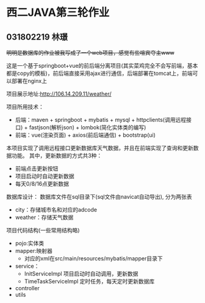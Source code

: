 # 西二JAVA第三轮作业
## 031802219 林璟
<del>明明是数据库的作业被我写成了一个web项目，感觉有些喧宾夺主www</del>

这是一个基于springboot+vue的前后端分离项目(其实菜鸡完全不会写前端，基本都是copy的模板)，前后端直接采用ajax进行通信，后端部署在tomcat上，前端可以部署在nginx上

项目展示地址:http://106.14.209.11/weather/

项目所用技术：
- 后端：maven + springboot + mybatis + mysql + httpclients(调用远程接口) + fastjson(解析json) + lombok(简化实体类的编写)
- 前端：vue(渲染页面) + axios(前后端通信) + bootstrap(ui)

本项目实现了调用远程接口更新数据库天气数据，并且在前端实现了查询和更新数据功能。
其中，更新数据的方式共3种：
- 前端点击更新按钮
- 项目启动时自动更新数据
- 每天0/8/16点更新数据

数据库设计：
数据库文件在sql目录下(sql文件由navicat自动导出),
分为两张表
- city：存储城市名和对应的adcode
- weather：存储天气数据



项目代码结构(一些常用结构略)
- pojo:实体类
- mapper:映射器
    - 对应的xml在src/main/resources/mybatis/mapper目录下
- service：
    - InitServiceImpl 项目启动时自动调用，更新数据
    - TimeTaskServiceImpl 定时任务，每天定时更新数据库
- controller
- utils





